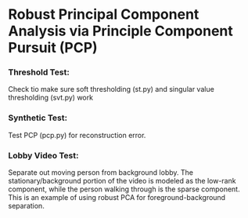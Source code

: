 # Robust Principal Component Analysis via Principle Component Pursuit (PCP)

### Threshold Test:
Check tio make sure soft thresholding (st.py) and singular value thresholding (svt.py) work

### Synthetic Test:
Test PCP (pcp.py) for reconstruction error.

### Lobby Video Test:
Separate out moving person from background lobby. The stationary/background portion of the video is modeled as the low-rank component, while the person walking through is the sparse component. This is an example of using robust PCA for foreground-background separation.
